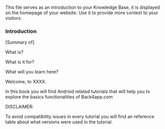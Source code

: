 This file serves as an introduction to your Knowledge Base, it is displayed on the homepage of your website. Use it to provide more context to your visitors.

### Introduction

\[Summary of\]

What is?

What is it for?

What will you learn here?







Welcome, to XXXX.

In this book you will find Android related tutorials that will help you to explore the basics functionalities of Back4app.com



DISCLAIMER:

To avoid compatibility issues in every tutorial you will find an reference table about what versions were used in the tutorial.

